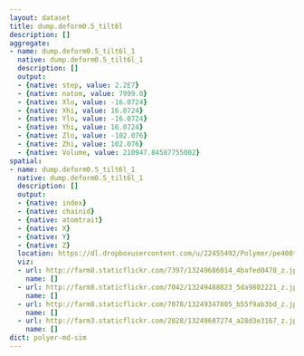 ```yaml
---
layout: dataset
title: dump.deform0.5_tilt6l
description: []
aggregate:
- name: dump.deform0.5_tilt6l_1
  native: dump.deform0.5_tilt6l_1
  description: []
  output:
  - {native: step, value: 2.2E7}
  - {native: natom, value: 7999.0}
  - {native: Xlo, value: -16.0724}
  - {native: Xhi, value: 16.0724}
  - {native: Ylo, value: -16.0724}
  - {native: Yhi, value: 16.0724}
  - {native: Zlo, value: -102.076}
  - {native: Zhi, value: 102.076}
  - {native: Volume, value: 210947.84587755002}
spatial:
- name: dump.deform0.5_tilt6l_1
  native: dump.deform0.5_tilt6l_1
  description: []
  output:
  - {native: index}
  - {native: chainid}
  - {native: atomtrait}
  - {native: X}
  - {native: Y}
  - {native: Z}
  location: https://dl.dropboxusercontent.com/u/22455492/Polymer/pe400tilt6l/dump.deform0.5_tilt6l
  viz:
  - url: http://farm8.staticflickr.com/7397/13249686014_4bafed0478_z.jpg
    name: []
  - url: http://farm8.staticflickr.com/7042/13249488823_5da9802221_z.jpg
    name: []
  - url: http://farm8.staticflickr.com/7078/13249347805_b55f9ab3bd_z.jpg
    name: []
  - url: http://farm3.staticflickr.com/2828/13249687274_a28d3e3167_z.jpg
    name: []
dict: polyer-md-sim
---
```

